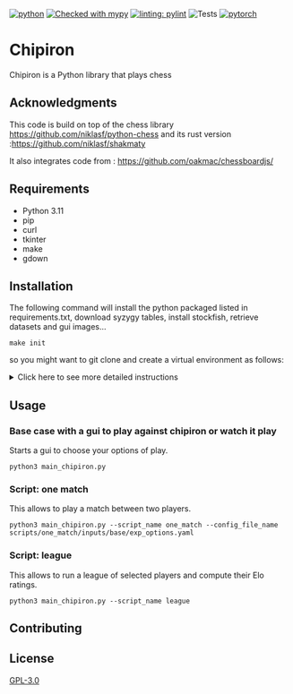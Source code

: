 [![python](https://img.shields.io/badge/Python-3.11|3.12-3776AB.svg?style=flat&logo=python&logoColor=white)](https://www.python.org)
[![Checked with mypy](http://www.mypy-lang.org/static/mypy_badge.svg)](http://mypy-lang.org/)
[![linting: pylint](https://img.shields.io/badge/linting-pylint-yellowgreen)](https://github.com/PyCQA/pylint)
![Tests](https://github.com/victorgabillon/chipiron/actions/workflows/ci.yaml/badge.svg)
[![pytorch](https://img.shields.io/badge/PyTorch-2.1.2-EE4C2C.svg?style=flat&logo=pytorch)](https://pytorch.org)

# Chipiron

Chipiron is a Python library that plays chess

## Acknowledgments

This code is build on top of the chess library https://github.com/niklasf/python-chess
and its rust version :https://github.com/niklasf/shakmaty

It also integrates code from : https://github.com/oakmac/chessboardjs/

## Requirements

* Python 3.11
* pip
* curl
* tkinter
* make
* gdown

## Installation

The following command will install the python packaged listed in requirements.txt, download syzygy tables, install
stockfish, retrieve datasets and gui images...

```console
make init
```

so you might want to git clone and create a virtual environment as follows:
<details>
<summary> Click here to see more detailed instructions</summary>
<br>

```console
git clone https://github.com/victorgabillon/chipiron.git
cd chipiron
virtualenv chipiron_env_test
source chipiron_env_test/bin/activate
make init
```

</details>

## Usage

### Base case with a gui to play against chipiron or watch it play

Starts a gui to choose your options of play.

```console
python3 main_chipiron.py 
```

### Script: one match

This allows to play a match between two players.

```console
python3 main_chipiron.py --script_name one_match --config_file_name scripts/one_match/inputs/base/exp_options.yaml
```

### Script: league

This allows to run a league of selected players and compute their Elo ratings.

```console
python3 main_chipiron.py --script_name league
```

<!---### Script: learn nn from supervised datasets 
This learns Neural Networks from a database of labelled boards.
```console
python3 main_chipiron.py --script_name learn_nn --config_file_name scripts/learn_nn_supervised/exp_options.yaml
```
-->

## Contributing

## License

[GPL-3.0](https://choosealicense.com/licenses/gpl-3.0/)